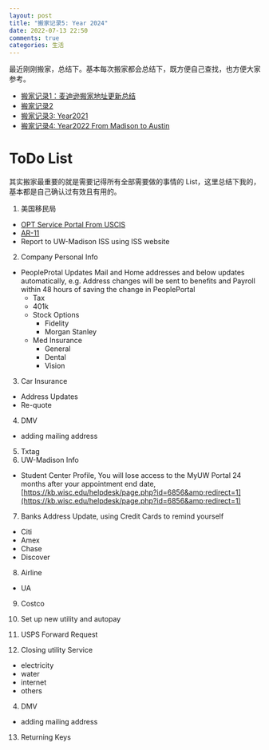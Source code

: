 ```yaml
---
layout: post
title: "搬家记录5: Year 2024"
date: 2022-07-13 22:50
comments: true
categories: 生活
---
```


最近刚刚搬家，总结下。基本每次搬家都会总结下，既方便自己查找，也方便大家参考。

* [搬家记录1：麦迪逊搬家地址更新总结](https://iphyer.github.io/blog/2018/08/07/address/)
* [搬家记录2](https://iphyer.github.io/blog/2020/08/05/NewHome/)
* [搬家记录3: Year2021](https://iphyer.github.io/blog/2021/07/25/Moving21/)
* [搬家记录4: Year2022 From Madison to Austin](https://iphyer.github.io/blog/2022/07/02/Moving22/s)

<!--more-->

# ToDo List

其实搬家最重要的就是需要记得所有全部需要做的事情的 List，这里总结下我的，基本都是自己确认过有效且有用的。

1. 美国移民局
  - [OPT Service Portal From USCIS](https://sevp.ice.gov/opt/#/login)
  - [AR-11](https://www.uscis.gov/addresschange)
  - Report to UW-Madison ISS using ISS website 
2. Company Personal Info
  - PeopleProtal Updates Mail and Home addresses and below updates automatically, e.g. Address changes will be sent to benefits and Payroll within 48 hours of saving the change in PeoplePortal
    - Tax
    - 401k
    - Stock Options
      - Fidelity
      - Morgan Stanley
    - Med Insurance
      - General
      - Dental
      - Vision
3. Car Insurance
  - Address Updates
  - Re-quote
4. DMV
  - adding mailing address
5. Txtag
6. UW-Madison Info
  - Student Center Profile, You will lose access to the MyUW Portal 24 months after your appointment end date, [https://kb.wisc.edu/helpdesk/page.php?id=6856&amp;redirect=1](https://kb.wisc.edu/helpdesk/page.php?id=6856&amp;redirect=1)
7. Banks Address Update, using Credit Cards to remind yourself
  - Citi
  - Amex
  - Chase
  - Discover
8. Airline
  - UA
9. Costco
10. Set up new utility and autopay
11. USPS Forward Request 


12. Closing utility Service 
  - electricity
  - water
  - internet
  - others
4. DMV
  - adding mailing address

13. Returning Keys


